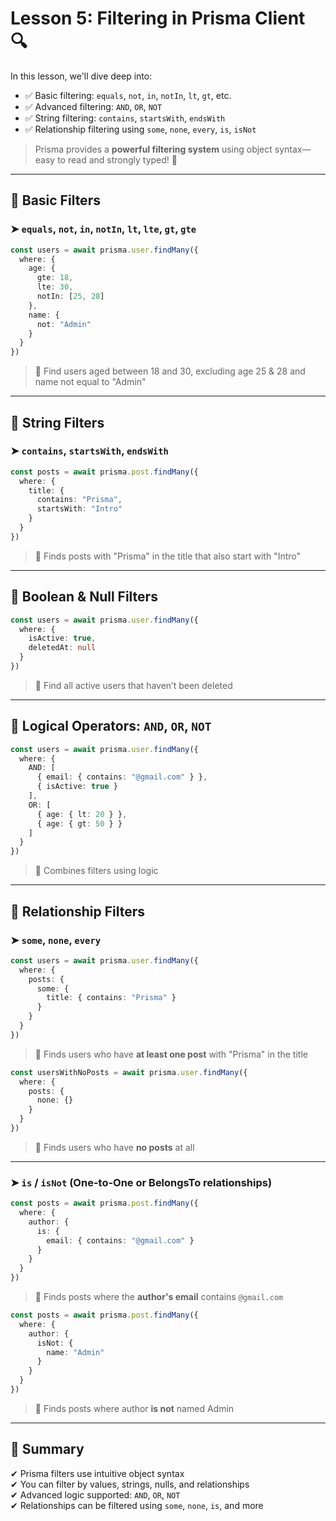 # Lesson 5: Filtering in Prisma Client 🔍

In this lesson, we'll dive deep into:

- ✅ Basic filtering: `equals`, `not`, `in`, `notIn`, `lt`, `gt`, etc.
- ✅ Advanced filtering: `AND`, `OR`, `NOT`
- ✅ String filtering: `contains`, `startsWith`, `endsWith`
- ✅ Relationship filtering using `some`, `none`, `every`, `is`, `isNot`

> Prisma provides a **powerful filtering system** using object syntax—easy to read and strongly typed! 💪

---

## 🔹 Basic Filters

### ➤ `equals`, `not`, `in`, `notIn`, `lt`, `lte`, `gt`, `gte`

```ts
const users = await prisma.user.findMany({
  where: {
    age: {
      gte: 18,
      lte: 30,
      notIn: [25, 28]
    },
    name: {
      not: "Admin"
    }
  }
})
```

> 🔸 Find users aged between 18 and 30, excluding age 25 & 28 and name not equal to "Admin"

---

## 🔹 String Filters

### ➤ `contains`, `startsWith`, `endsWith`

```ts
const posts = await prisma.post.findMany({
  where: {
    title: {
      contains: "Prisma",
      startsWith: "Intro"
    }
  }
})
```

> 🔸 Finds posts with "Prisma" in the title that also start with "Intro"

---

## 🔹 Boolean & Null Filters

```ts
const users = await prisma.user.findMany({
  where: {
    isActive: true,
    deletedAt: null
  }
})
```

> 🔸 Find all active users that haven’t been deleted

---

## 🔹 Logical Operators: `AND`, `OR`, `NOT`

```ts
const users = await prisma.user.findMany({
  where: {
    AND: [
      { email: { contains: "@gmail.com" } },
      { isActive: true }
    ],
    OR: [
      { age: { lt: 20 } },
      { age: { gt: 50 } }
    ]
  }
})
```

> 🔸 Combines filters using logic

---

## 🔹 Relationship Filters

### ➤ `some`, `none`, `every`

```ts
const users = await prisma.user.findMany({
  where: {
    posts: {
      some: {
        title: { contains: "Prisma" }
      }
    }
  }
})
```

> 🔸 Finds users who have **at least one post** with "Prisma" in the title

```ts
const usersWithNoPosts = await prisma.user.findMany({
  where: {
    posts: {
      none: {}
    }
  }
})
```

> 🔸 Finds users who have **no posts** at all

---

### ➤ `is` / `isNot` (One-to-One or BelongsTo relationships)

```ts
const posts = await prisma.post.findMany({
  where: {
    author: {
      is: {
        email: { contains: "@gmail.com" }
      }
    }
  }
})
```

> 🔸 Finds posts where the **author's email** contains `@gmail.com`

```ts
const posts = await prisma.post.findMany({
  where: {
    author: {
      isNot: {
        name: "Admin"
      }
    }
  }
})
```

> 🔸 Finds posts where author **is not** named Admin

---

## 🧠 Summary

✔ Prisma filters use intuitive object syntax\
✔ You can filter by values, strings, nulls, and relationships\
✔ Advanced logic supported: `AND`, `OR`, `NOT`\
✔ Relationships can be filtered using `some`, `none`, `is`, and more
